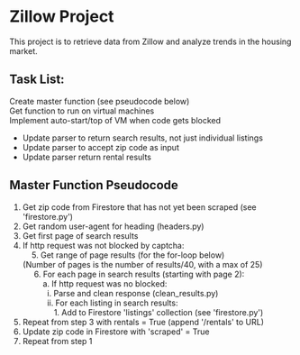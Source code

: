 # Zillow Project
This project is to retrieve data from Zillow and analyze trends in the housing market.

## Task List:
Create master function (see pseudocode below)   
Get function to run on virtual machines   
Implement auto-start/top of VM when code gets blocked   
+ Update parser to return search results, not just individual listings
+ Update parser to accept zip code as input
+ Update parser return rental results


## Master Function Pseudocode

1. Get zip code from Firestore that has not yet been scraped (see 'firestore.py')
2. Get random user-agent for heading (headers.py)
3. Get first page of search results
4. If http request was not blocked by captcha:    
&nbsp;&nbsp;&nbsp;&nbsp;5. Get range of page results (for the for-loop below)      
   (Number of pages is the number of results/40, with a max of 25)   
&nbsp;&nbsp;&nbsp;&nbsp; 6. For each page in search results (starting with page 2):   
&nbsp;&nbsp;&nbsp;&nbsp;&nbsp;&nbsp;&nbsp;&nbsp;    a. If http request was no blocked:   
&nbsp;&nbsp;&nbsp;&nbsp;&nbsp;&nbsp;&nbsp;&nbsp;&nbsp;&nbsp; i. Parse and clean response (clean_results.py)    
&nbsp;&nbsp;&nbsp;&nbsp;&nbsp;&nbsp;&nbsp;&nbsp;&nbsp;&nbsp; ii. For each listing in search results:    
&nbsp;&nbsp;&nbsp;&nbsp;&nbsp;&nbsp;&nbsp;&nbsp;&nbsp;&nbsp;&nbsp;&nbsp;&nbsp; 1. Add to Firestore 'listings' collection (see 'firestore.py')   
6. Repeat from step 3 with rentals = True (append '/rentals' to URL)
7. Update zip code in Firestore with 'scraped' = True
8. Repeat from step 1







